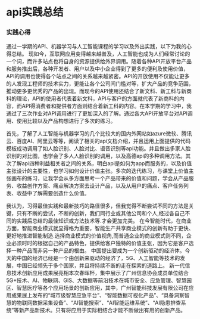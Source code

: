 # api实践总结

### 实践心得
通过一学期的API、机器学习与人工智能课程的学习以及外出实践，以下为我的心得总结。
现如今，互联网应用变得越来越普及，人工智能也成为人们经常讨论的一个词，而许多站点也将自身的资源提供给外界调用。随着各种API开放平台产品和服务推出后，各种开发者、用户以及中小企业得到了更多的便利及使用价值，API的调用也使得各个站点之间的关系越来越紧密。API的开放使用不仅能让更多的人发现工程师的技术实力，更能让各个公司间门槛对等，扩大产品的竞争范围，推动更多更优秀的产品的出现。而现今的API使用还结合了新文科、新工科与新商科的理论，API的使用者代表着新文科，API与客户的方面就代表了新商科的内容，而API得消费者和提供者方面则结合着新工科的内容。在本学期的学习中，我通过了三次作业对API调用进行了更加深入的了解。通过各大API开放平台对API调用、使用比较以及产品构想进行了多次的练习。

首先，了解了人工智能与机器学习的几个比较大的国内外网站如azure微软、腾讯云、百度AI、阿里云等等，阅读了相关的api文档介绍，并且运用上面提供的代码模板成功调用了如人脸识别、人脸对比、语音识别等api功能。并且做出多家人脸识别的对比图，也学会了多人人脸识别的调用，以及高德api的多种调用方法。其次了解api四种利益相关者之间的关系，明白api是如何为app而服务的，以及价值主张设计的主要性，也学习如何设计价值主张。多次的迭代练习，与课堂上价值主张画布的练习，让我学会从多方面思考一个产品带来的价值和问题，学会从产品服务、收益创作方案、痛点解决方案去设计产品，以及从用户的痛点、客户任务列表、收益中了解需要创造什么价值。

我认为，习得最佳实践和最新技巧的路径很多，但我觉得不断尝试不同的方法是关键，只有不断的尝试，不断的创新，我们同行业或其他公司和个人,经过各自己不同的实践后总结的最佳知识或方法技术等.才会更加完美。
在今智能时代，在商业方面，智能商业模式就显得格为重要，智能生产共享商业模式的创新有助于更快、更好地推进智能制造.选择商业模式的价值视角,而普通企业的商业模式则不同，企业必须时时的根据自己的产品特色，提供给客户独特的价值主张，因为它是客户选择一种产品而非另一种产品的根由。
中国提出要成为一个创新驱动的经济体。今天的中国的经济已经是一个由创新来驱动的经济了，5G、人工智能等技术的发展，中国已经领先于多个国家，并且将持续不断的走在探索的道路上。
新一代信息技术创新应用成果展亮相本次春晖杯，集中展示了广州信息协会成员单位结合5G+技术、AI、物联网、GIS、大数据等前沿技术在城市安全、应急管理、智慧园区、智慧医疗等各个应用场景的创新应用，其中，广州智能科技发展有限公司在应用成果展上发布的“城市级智慧应急平台”、“智能数据可视化产品”、“具备洞察智慧的物联网数据采集设备”、“AI智能搜索”、“AI智能运维系统”、“AI隐患排查系统”等新产品新技术。只有将应用于实际相结合才能不断做出有用的创新产品。

